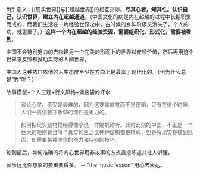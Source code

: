 #桥 
意义：[[现实世界]]与[[超越世界]]的相互交涉。**尽其心者，知其性。认识自己，认识世界，建立内在超越通道**。（中国文化的病是内在超越的过程中长期积累而成的，而我们生活在一片经验世界之中，古时候的乡绅阶级又消失了，个人的病，就更重了。）**这样一个内在超越的经验资源，需要组织化、形式化，需要被看到**。

中国不会特别努力的去构建另一个完美的形而上的世界以安顿价值，然后再用这个世界来反照和推动实际的人间世界。

中国人这种依自依他的人生态度至少在方向上是最富于现代化的。（但为什么总是“靠”呢？）

故事模型+个人三观+行文风格+满脑袋的汗水

> 谈论心灵、感受是最难的，因为这要靠直觉而不是逻辑，只有在这个时候，人们一贯信赖并敬仰的理性是无力的。

> 如何把现实题材描绘得像小说一样娓娓动听。此时此刻的中国，不正是一个巨大的戏剧舞台吗？真实的生活比种种虚构都更精彩，但是将现实移植到纸面，却需要某种坚信的努力和特别的技巧。

论到最后，如何准确的将内心世界用非故事的方式直接陈述并让人听懂。

音乐远比你想象的要重要得多。 -- “the music lesson“
用心去表达。



